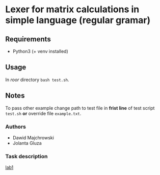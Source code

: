 # Lexer for matrix calculations in simple language (regular gramar)

## Requirements 
- Python3 (+ venv installed)

## Usage
In *roor* directory `bash test.sh`.

## Notes
To pass other example change path to test file in **frist line** of test script `test.sh` **or** override file `example.txt`. 

### Authors
- Dawid Majchrowski
- Jolanta Gluza 

### Task description

[lab1](http://home.agh.edu.pl/~mkuta/tklab/lab1/lab1.html)